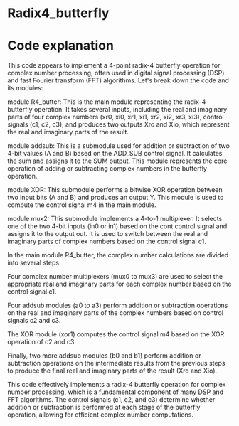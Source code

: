 # Radix4_butterfly 

# Code explanation

This code appears to implement a 4-point radix-4 butterfly operation for complex number processing, often used in digital signal processing (DSP) and fast Fourier transform (FFT) algorithms. Let's break down the code and its modules:

module R4_butter: This is the main module representing the radix-4 butterfly operation. It takes several inputs, including the real and imaginary parts of four complex numbers (xr0, xi0, xr1, xi1, xr2, xi2, xr3, xi3), control signals (c1, c2, c3), and produces two outputs Xro and Xio, which represent the real and imaginary parts of the result.

module addsub: This is a submodule used for addition or subtraction of two 4-bit values (A and B) based on the ADD_SUB control signal. It calculates the sum and assigns it to the SUM output. This module represents the core operation of adding or subtracting complex numbers in the butterfly operation.

module XOR: This submodule performs a bitwise XOR operation between two input bits (A and B) and produces an output Y. This module is used to compute the control signal m4 in the main module.

module mux2: This submodule implements a 4-to-1 multiplexer. It selects one of the two 4-bit inputs (in0 or in1) based on the cont control signal and assigns it to the output out. It is used to switch between the real and imaginary parts of complex numbers based on the control signal c1.

In the main module R4_butter, the complex number calculations are divided into several steps:

Four complex number multiplexers (mux0 to mux3) are used to select the appropriate real and imaginary parts for each complex number based on the control signal c1.

Four addsub modules (a0 to a3) perform addition or subtraction operations on the real and imaginary parts of the complex numbers based on control signals c2 and c3.

The XOR module (xor1) computes the control signal m4 based on the XOR operation of c2 and c3.

Finally, two more addsub modules (b0 and b1) perform addition or subtraction operations on the intermediate results from the previous steps to produce the final real and imaginary parts of the result (Xro and Xio).

This code effectively implements a radix-4 butterfly operation for complex number processing, which is a fundamental component of many DSP and FFT algorithms. The control signals (c1, c2, and c3) determine whether addition or subtraction is performed at each stage of the butterfly operation, allowing for efficient complex number computations.
